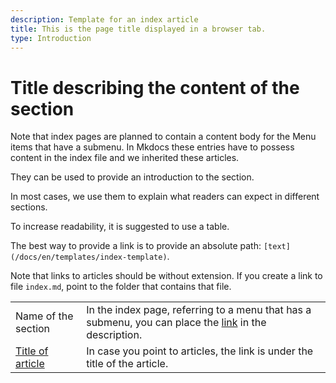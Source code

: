 ```yaml
---
description: Template for an index article
title: This is the page title displayed in a browser tab.
type: Introduction
---
```


# Title describing the content of the section

Note that index pages are planned to contain a content body for the Menu items that have a submenu. In Mkdocs these entries have to possess content in the index file and we inherited these articles.

They can be used to provide an introduction to the section.

In most cases, we use them to explain what readers can expect in different sections.

To increase readability, it is suggested to use a table.

The best way to provide a link is to provide an absolute path: `[text](/docs/en/templates/index-template)`.

Note that links to articles should be without extension.
If you create a link to file `index.md`, point to the folder that contains that file.

|                                                       |                                                                                                                                            |
| :---------------------------------------------------- | :----------------------------------------------------------------------------------------------------------------------------------------- |
| Name of the section                                   | In the index page, referring to a menu that has a submenu, you can place the [link](/docs/en/templates/index-template) in the description. |
| [Title of article](/docs/en/templates/index-template) | In case you point to articles, the link is under the title of the article.                                                                 |
